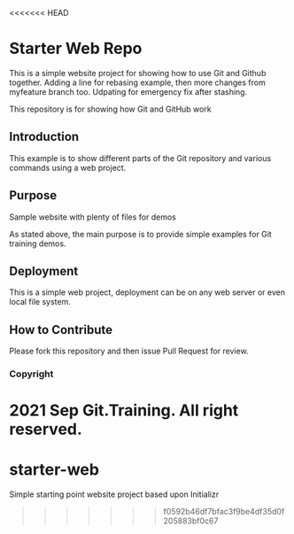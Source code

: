 <<<<<<< HEAD
# Starter Web Repo
This is a simple website project for showing how to use Git and Github together.
 Adding a line for rebasing example, then more changes from myfeature branch too.
 Udpating for emergency fix after stashing.
 
This repository is for showing how Git and GitHub work

## Introduction
This example is to show different parts of the Git repository and various commands using a web project.


## Purpose

Sample website with plenty of files for demos

As stated above, the main purpose is to provide simple examples for Git training demos.

## Deployment

This is a simple web project, deployment can be on any web server or even local file system.

## How to Contribute
Please fork this repository and then issue Pull Request for review.

### Copyright 
2021 Sep Git.Training. All right reserved.
=======
# starter-web
Simple starting point website project based upon Initializr
>>>>>>> f0592b46df7bfac3f9be4df35d0f205883bf0c67
